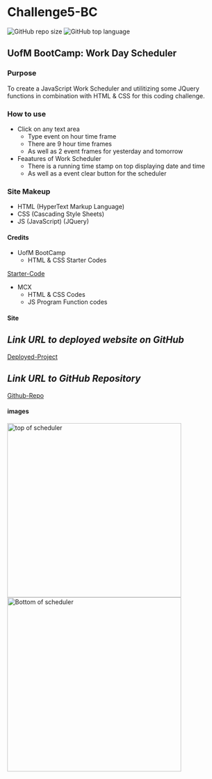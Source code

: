 # Challenge5-BC

![GitHub repo size](https://img.shields.io/github/repo-size/Maxamed-NCX/5-Third-Party-APIs-Scheduler-Application)
![GitHub top language](https://img.shields.io/github/languages/top/Maxamed-NCX/5-Third-Party-APIs-Scheduler-Application)

## UofM BootCamp: Work Day Scheduler

### Purpose

To create a JavaScript Work Scheduler and utilitizing some JQuery functions in combination with HTML & CSS for this coding challenge.

### How to use

- Click on any text area 
  - Type event on hour time frame
  - There are 9 hour time frames
  - As well as 2 event frames for yesterday and tomorrow
- Feaatures of Work Scheduler
  - There is a running time stamp on top displaying date and time
  - As well as a event clear button for the scheduler

### Site Makeup

- HTML (HyperText Markup Language)
- CSS (Cascading Style Sheets)
- JS (JavaScript) (JQuery)

#### Credits

- UofM BootCamp
  - HTML & CSS Starter Codes


[Starter-Code](https://github.com/coding-boot-camp/super-disco)


- MCX
  - HTML & CSS Codes
  - JS Program Function codes

#### Site


## **_Link URL to deployed website on GitHub_**
[Deployed-Project](https://Maxamed-NCX.github.io/5-Third-Party-APIs-Scheduler-Application/)

## **_Link URL to GitHub Repository_**

[Github-Repo](https://github.com/Maxamed-NCX/5-Third-Party-APIs-Scheduler-Application)



#### images


<img width="400" alt=" top of scheduler" src="https://raw.githubusercontent.com/Mcnoor/Challenge5-BC-/main/images/top%20of%20scheduler.png">

<img width="400" alt=" Bottom of scheduler" src="https://raw.githubusercontent.com/Mcnoor/Challenge5-BC-/0742b5255ac38ccee370062811c9f951bcef597b/images/bottom%20of%20scheduler.png">



